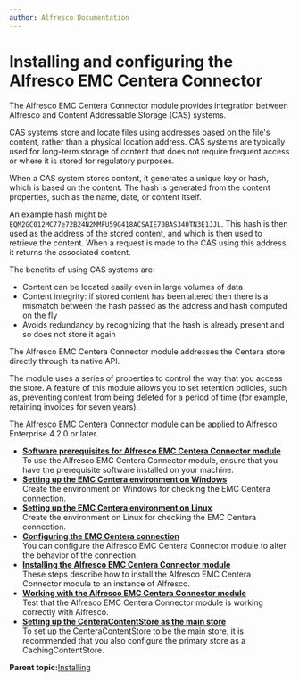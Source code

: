 ```yaml
---
author: Alfresco Documentation
---
```


# Installing and configuring the Alfresco EMC Centera Connector

The Alfresco EMC Centera Connector module provides integration between Alfresco and Content Addressable Storage \(CAS\) systems.

CAS systems store and locate files using addresses based on the file's content, rather than a physical location address. CAS systems are typically used for long-term storage of content that does not require frequent access or where it is stored for regulatory purposes.

When a CAS system stores content, it generates a unique key or hash, which is based on the content. The hash is generated from the content properties, such as the name, date, or content itself.

An example hash might be `EQM2GC012MC77e72B24N2MMFU59G418ACSAIE70BAS340TN3E1JJL`. This hash is then used as the address of the stored content, and which is then used to retrieve the content. When a request is made to the CAS using this address, it returns the associated content.

The benefits of using CAS systems are:

-   Content can be located easily even in large volumes of data
-   Content integrity: if stored content has been altered then there is a mismatch between the hash passed as the address and hash computed on the fly
-   Avoids redundancy by recognizing that the hash is already present and so does not store it again

The Alfresco EMC Centera Connector module addresses the Centera store directly through its native API.

The module uses a series of properties to control the way that you access the store. A feature of this module allows you to set retention policies, such as, preventing content from being deleted for a period of time \(for example, retaining invoices for seven years\).

The Alfresco EMC Centera Connector module can be applied to Alfresco Enterprise 4.2.0 or later.

-   **[Software prerequisites for Alfresco EMC Centera Connector module](../concepts/centera-required-software.md)**  
To use the Alfresco EMC Centera Connector module, ensure that you have the prerequisite software installed on your machine.
-   **[Setting up the EMC Centera environment on Windows](../tasks/centera-setup-windows.md)**  
Create the environment on Windows for checking the EMC Centera connection.
-   **[Setting up the EMC Centera environment on Linux](../tasks/centera-setup-linux.md)**  
Create the environment on Linux for checking the EMC Centera connection.
-   **[Configuring the EMC Centera connection](../tasks/centera-connection-config.md)**  
You can configure the Alfresco EMC Centera Connector module to alter the behavior of the connection.
-   **[Installing the Alfresco EMC Centera Connector module](../tasks/centera-install-amp.md)**  
These steps describe how to install the Alfresco EMC Centera Connector module to an instance of Alfresco.
-   **[Working with the Alfresco EMC Centera Connector module](../tasks/centera-connector-module-test.md)**  
Test that the Alfresco EMC Centera Connector module is working correctly with Alfresco.
-   **[Setting up the CenteraContentStore as the main store](../tasks/centera-contentstore-primary.md)**  
To set up the CenteraContentStore to be the main store, it is recommended that you also configure the primary store as a CachingContentStore.

**Parent topic:**[Installing](../concepts/master-ch-install.md)

